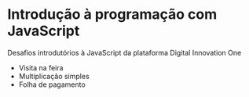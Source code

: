 # Introdução à programação com JavaScript

Desafios introdutórios à JavaScript da plataforma Digital Innovation One

 - Visita na feira
 - Multiplicação simples
 - Folha de pagamento